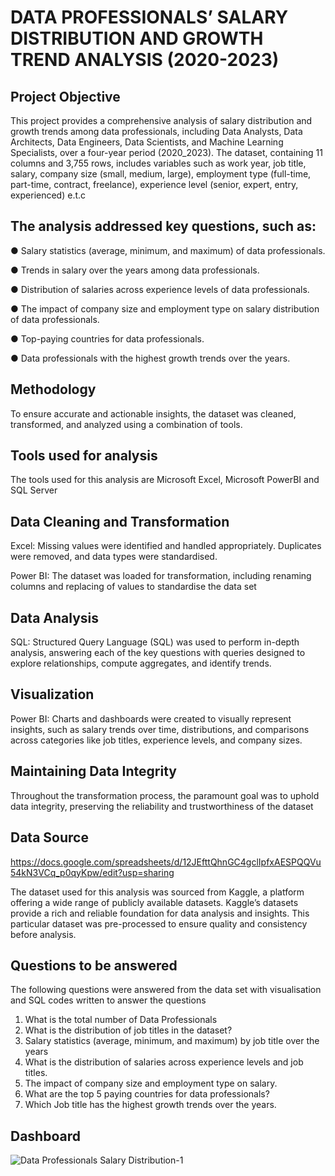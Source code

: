 # DATA PROFESSIONALS’ SALARY DISTRIBUTION AND GROWTH TREND ANALYSIS (2020-2023)
## Project Objective
This project provides a comprehensive analysis of salary distribution and growth trends among data
professionals, including Data Analysts, Data Architects, Data Engineers, Data Scientists, and
Machine Learning Specialists, over a four-year period (2020_2023). The dataset, containing 11
columns and 3,755 rows, includes variables such as work year, job title, salary, company size
(small, medium, large), employment type (full-time, part-time, contract, freelance), experience
level (senior, expert, entry, experienced) e.t.c
## The analysis addressed key questions, such as:
● Salary statistics (average, minimum, and maximum) of data professionals.

● Trends in salary over the years among data professionals.

● Distribution of salaries across experience levels of data professionals.

● The impact of company size and employment type on salary distribution of data
professionals.

● Top-paying countries for data professionals.

● Data professionals with the highest growth trends over the years.

## Methodology
To ensure accurate and actionable insights, the dataset was cleaned, transformed, and analyzed
using a combination of tools.
## Tools used for analysis
The tools used for this analysis are Microsoft Excel, Microsoft PowerBI and SQL Server
## Data Cleaning and Transformation
Excel: Missing values were identified and handled appropriately. Duplicates
were removed, and data types were standardised.

Power BI: The dataset was loaded for transformation, including renaming
columns and replacing of values to standardise the data set
## Data Analysis
SQL: Structured Query Language (SQL) was used to perform in-depth analysis,
answering each of the key questions with queries designed to explore
relationships, compute aggregates, and identify trends.
## Visualization
Power BI: Charts and dashboards were created to visually represent insights,
such as salary trends over time, distributions, and comparisons across categories
like job titles, experience levels, and company sizes.
## Maintaining Data Integrity
Throughout the transformation process, the paramount goal was to uphold data integrity,
preserving the reliability and trustworthiness of the dataset
## Data Source
https://docs.google.com/spreadsheets/d/12JEfttQhnGC4gclIpfxAESPQQVu54kN3VCq_p0qyKpw/edit?usp=sharing

The dataset used for this analysis was sourced from Kaggle, a platform offering a wide range of
publicly available datasets. Kaggle’s datasets provide a rich and reliable foundation for data
analysis and insights. This particular dataset was pre-processed to ensure quality and
consistency before analysis.
## Questions to be answered
The following questions were answered from the data set with visualisation and SQL codes
written to answer the questions
1. What is the total number of Data Professionals
2. What is the distribution of job titles in the dataset?
3. Salary statistics (average, minimum, and maximum) by job title over the years
4. What is the distribution of salaries across experience levels and job titles.
5. The impact of company size and employment type on salary.
6. What are the top 5 paying countries for data professionals?
7. Which Job title has the highest growth trends over the years.
## Dashboard
![Data Professionals Salary Distribution-1](https://github.com/user-attachments/assets/84d83ead-bd73-4727-a1e7-5f40518b02df)

